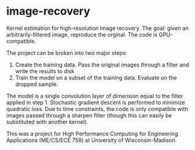 # image-recovery
Kernel estimation for high-resolution image recovery. The goal: given an arbitrarily-filtered image, reproduce the orginal. The code is GPU-compatible.

The project can be broken into two major steps:
1. Create the training data. Pass the original images through a filter and write the results to disk
2. Train the model on a subset of the training data. Evaluate on the dropped sample.

The model is a single convolution layer of dimension equal to the filter applied in step 1. Stochastic gradient descent is performed to minimize quadratic loss. Due to time constraints, the code is only compatible with images passed through a sharpen filter (though this can easily be substituted with another kernel).

This was a project for High Performance Computing for Engineering Applications (ME/CS/ECE 759) at University of Wisconsin-Madison. 
